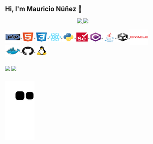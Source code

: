 ## Hi, I'm Mauricio Núñez 🖖

<div align="center">
  <a href="https://github.com/MauricioNunezVega">
  <img height="180em" src="https://github-readme-stats.vercel.app/api?username=MauricioNunezVega&show_icons=true&theme=dark&include_all_commits=true&count_private=true"/>
  <img height="180em" src="https://github-readme-stats.vercel.app/api/top-langs/?username=MauricioNunezVega&layout=compact&langs_count=7&theme=dark"/>
</div>

<div style="display: inline_block"><br>
  <img align="center" alt="Mauro-Php" height="40" width="50" src="https://raw.githubusercontent.com/devicons/devicon/master/icons/php/php-original.svg">
  <img align="center" alt="Mauro-HTML" height="30" width="40" src="https://raw.githubusercontent.com/devicons/devicon/master/icons/html5/html5-original.svg">
  <img align="center" alt="Mauro-CSS" height="30" width="40" src="https://raw.githubusercontent.com/devicons/devicon/master/icons/css3/css3-original.svg">
  <img align="center" alt="Mauro-React" height="30" width="40" src="https://raw.githubusercontent.com/devicons/devicon/master/icons/react/react-original.svg">
  <img align="center" alt="Mauro-Python" height="30" width="40" src="https://raw.githubusercontent.com/devicons/devicon/master/icons/python/python-original.svg">
  <img align="center" alt="Mauro-Selenium" height="30" width="40" src="https://raw.githubusercontent.com/devicons/devicon/master/icons/selenium/selenium-original.svg">
  <img align="center" alt="Mauro-Csharp" height="30" width="40" src="https://raw.githubusercontent.com/devicons/devicon/master/icons/csharp/csharp-original.svg">
  <img align="center" alt="Mauro-Java" height="30" width="40" src="https://raw.githubusercontent.com/devicons/devicon/master/icons/java/java-original.svg">
  <img align="center" alt="Mauro-Unity" height="30" width="40" src="https://raw.githubusercontent.com/devicons/devicon/master/icons/unity/unity-original.svg">
  <img align="center" alt="Mauro-Oracle" height="50" width="60" src="https://raw.githubusercontent.com/devicons/devicon/master/icons/oracle/oracle-original.svg">
  <img align="center" alt="Mauro-Docker" height="40" width="50" src="https://raw.githubusercontent.com/devicons/devicon/master/icons/docker/docker-original.svg">
  <img align="center" alt="Mauro-GitHub" height="30" width="40" src="https://raw.githubusercontent.com/devicons/devicon/master/icons/github/github-original.svg">
  <img align="center" alt="Mauro-Linux" height="30" width="40" src="https://raw.githubusercontent.com/devicons/devicon/master/icons/linux/linux-original.svg">
</div>

 ##
<div> 
 <a href = "mailto:mauro_1995@live.com"><img src="https://img.shields.io/badge/-Outlook-%230077B5?style=for-the-badge&logo=microsoft&logoColor=white%22%20target=%22_blank"></a>
 <a href="https://www.linkedin.com/in/mauricionunezvega" target="_blank"><img src="https://img.shields.io/badge/-LinkedIn-%230077B5?style=for-the-badge&logo=linkedin&logoColor=white" target="_blank"></a> 
</div>
  
 ##
 ![snake svg](https://github.com/MauricioNunezVega/.github/blob/output/github-contribution-grid-snake.svg)
  
  
  
 
